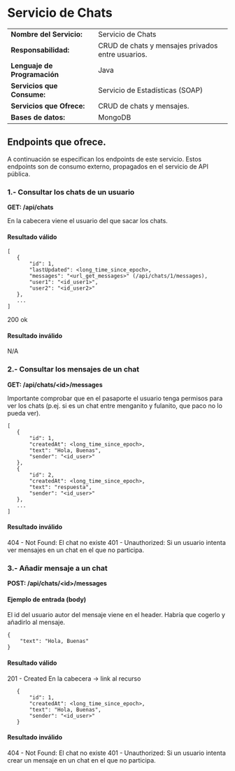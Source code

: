 # Servicio de Chats

|||
|-|-|
|**Nombre del Servicio:**|Servicio de Chats|
|**Responsabilidad:**|CRUD de chats y mensajes privados entre usuarios.|
|**Lenguaje de Programación**|Java|
|**Servicios que Consume:**|Servicio de Estadísticas (SOAP)|
|**Servicios que Ofrece:**|CRUD de chats y mensajes.|
|**Bases de datos:**|MongoDB|

## Endpoints que ofrece.
A continuación se especifican los endpoints de este servicio. Estos endpoints son de consumo externo, propagados en el servicio de API pública.

### 1.- Consultar los chats de un usuario
__GET: /api/chats__

En la cabecera viene el usuario del que sacar los chats.

#### Resultado válido
```
[
   {
       "id": 1,
       "lastUpdated": <long_time_since_epoch>,
       "messages": "<url_get_messages>" (/api/chats/1/messages),
       "user1": "<id_user1>",
       "user2": "<id_user2>"
   },
   ...
]
```
200 ok

#### Resultado inválido
N/A

### 2.- Consultar los mensajes de un chat
__GET: /api/chats/\<id\>/messages__

Importante comprobar que en el pasaporte el usuario tenga permisos para ver los chats (p.ej. si es un chat entre menganito y fulanito, que paco no lo pueda ver).
```
[
   {
       "id": 1,
       "createdAt": <long_time_since_epoch>,
       "text": "Hola, Buenas",
       "sender": "<id_user>"
   },
   {
       "id": 2,
       "createdAt": <long_time_since_epoch>,
       "text": "respuesta",
       "sender": "<id_user>"
   },
   ...
]
```

#### Resultado inválido
404 - Not Found: El chat no existe
401 - Unauthorized: Si un usuario intenta ver mensajes en un chat en el que no participa.

### 3.- Añadir mensaje a un chat
__POST: /api/chats/\<id\>/messages__

#### Ejemplo de entrada (body)
El id del usuario autor del mensaje viene en el header. Habría que cogerlo y añadirlo al mensaje.
```
{
    "text": "Hola, Buenas"
}
```

#### Resultado válido
201 - Created
En la cabecera -> link al recurso
```
   {
       "id": 1,
       "createdAt": <long_time_since_epoch>,
       "text": "Hola, Buenas",
       "sender": "<id_user>"
   }
```

#### Resultado inválido
404 - Not Found: El chat no existe
401 - Unauthorized: Si un usuario intenta crear un mensaje en un chat en el que no participa.